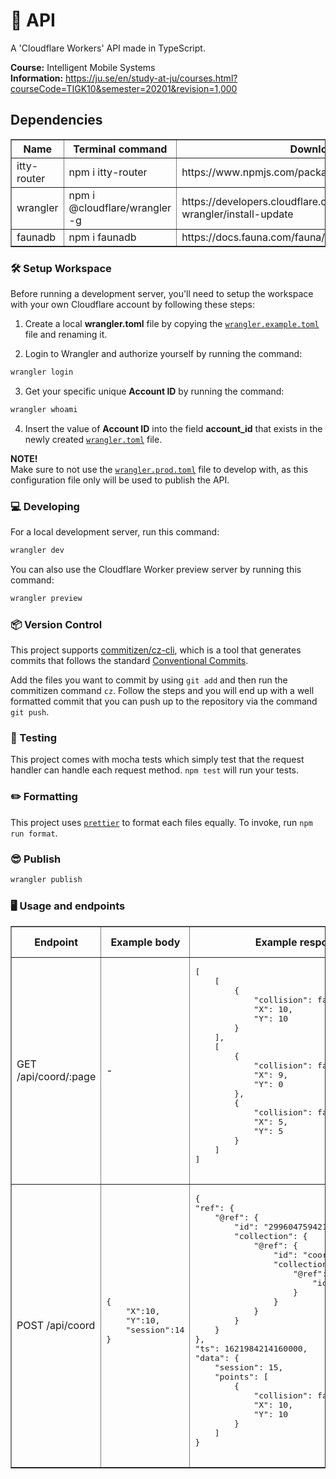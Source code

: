 # 📮 API

A 'Cloudflare Workers' API made in TypeScript.

**Course:** Intelligent Mobile Systems  
**Information:** https://ju.se/en/study-at-ju/courses.html?courseCode=TIGK10&semester=20201&revision=1,000


## Dependencies
<table border=1>
    <tr>
        <th>Name</th>
        <th>Terminal command</th>
        <th>Download link</th>
    </tr>
    <tr>
        <td>itty-router</td>
        <td>npm i itty-router</td>
        <td>https://www.npmjs.com/package/itty-router</td>       
    </tr>
    <tr>
        <td>wrangler</td>
        <td>npm i @cloudflare/wrangler -g</td>
        <td>https://developers.cloudflare.com/workers/cli-wrangler/install-update</td>
    </tr>
    <tr>
        <td>faunadb</td>
        <td>npm i faunadb</td>
        <td>https://docs.fauna.com/fauna/current/drivers/javascript.html</td>
    </tr>
</table>

### 🛠️ Setup Workspace

Before running a development server, you'll need to setup the workspace with your own Cloudflare account by following these steps:

1. Create a local **wrangler.toml** file by copying the [`wrangler.example.toml`](.wrangler.example.toml) file and renaming it.

2. Login to Wrangler and authorize yourself by running the command:

```bash
wrangler login
```

3. Get your specific unique **Account ID** by running the command:

```bash
wrangler whoami
```

4. Insert the value of **Account ID** into the field **account_id** that exists in the newly created [`wrangler.toml`](.wrangler.toml) file.

**NOTE!**  
Make sure to not use the [`wrangler.prod.toml`](.wrangler.prod.toml) file to develop with, as this configuration file only will be used to publish the API.

### 💻 Developing

For a local development server, run this command:

```bash
wrangler dev
```

You can also use the Cloudflare Worker preview server by running this command:

```bash
wrangler preview
```

### 📦 Version Control

This project supports [commitizen/cz-cli](https://github.com/commitizen/cz-cli), which is a tool that generates commits that follows the standard [Conventional Commits](https://www.conventionalcommits.org/en/v1.0.0/).

Add the files you want to commit by using `git add` and then run the commitizen command `cz`. Follow the steps and you will end up with a well formatted commit that you can push up to the repository via the command `git push`.

### 🧪 Testing

This project comes with mocha tests which simply test that the request handler can handle each request method. `npm test` will run your tests.

### ✏️ Formatting

This project uses [`prettier`](https://prettier.io/) to format each files equally. To invoke, run `npm run format`.

### 😎 Publish

```bash
wrangler publish
```

### 🖥️ Usage and endpoints
<table border=1>
    <tr>
        <th>Endpoint</th>
        <th>Example body</th>
        <th>Example response</th>
        <th>Additional Information</th>
    </tr>
    <tr>
        <td>GET /api/coord/:page</td>
        <td>-</td>
        <td>
    <pre>
[
    [
        {
            "collision": false,
            "X": 10,
            "Y": 10
        }
    ],
    [
        {
            "collision": false,
            "X": 9,
            "Y": 0
        },
        {
            "collision": false,
            "X": 5,
            "Y": 5
        }
    ]
]
           </pre>
        </td>   
        <td> /api/coord/1 will give the newest 5 routes, /2 will give the second newest 5 routes</td>
    </tr>
    <tr>
        <td>POST /api/coord</td>
        <td>
            <pre>
{
    "X":10,
    "Y":10,
    "session":14
}
            </pre>
        </td>
        <td>
            <pre>
{
"ref": {
    "@ref": {
        "id": "299604759421125121",
        "collection": {
            "@ref": {
                "id": "coordinates",
                "collection": {
                    "@ref": {
                        "id": "collections"
                    }
                }
            }
        }
    }
},
"ts": 1621984214160000,
"data": {
    "session": 15,
    "points": [
        {
            "collision": false,
            "X": 10,
            "Y": 10
        }
    ]
}
            </pre>
        </td>
        <td>Provide a X and Y value as well as a session (this allows you to add coordinates to an existing session, provide non existing session to create a new)</td>
    </tr>
</table>

